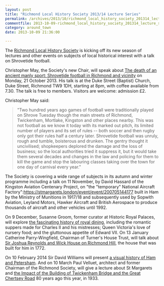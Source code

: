 ```yaml
---
layout: post
title: "Richmond Local History Society 2013/14 Lecture Series"
permalink: /archives/2013/10/richmond_local_history_society_201314_lecture_seri.html
commentfile: 2013-10-09-richmond_local_history_society_201314_lecture_seri
category: around_town
date: 2013-10-09 21:36:00

---
```


The [Richmond Local History Society](https://stmargarets.london/directory/group/201310091623) is kicking off its new season of lectures and other events on subjects of local historical interest with a talk on Shrovetide football.

Christopher May, the Society's new Chair, will speak about [The death of an ancient manly sport: Shrovetide football in Richmond and vicinity](https://stmargarets.london/event/event/200705144176) on Monday, 21 October 2013. His talk is at the Duke Street (Baptist) Church, Duke Street, Richmond TW9 1DH, starting at 8pm, with coffee available from 7.30. The talk is free to members. Visitors are welcome: admission £2.

Christopher May said:

> "Two hundred years ago games of football were traditionally played on Shrove Tuesday though the main streets of Richmond, Twickenham, Mortlake, Kingston and other places nearby. This was not football as we know it today with its marked out pitch, its limited number of players and its set of rules -- both soccer and then rugby only got their rules half a century later. Shrovetide football was unruly, rough and tumble, boisterous and drunken. The gentry thought it uncivilised; shopkeepers deplored the damage and the loss of business; so the local authorities tried it suppress it, but it would take them several decades and changes in the law and policing for them to kill the game and stop the labouring classes taking over the town for one day of carnival every year."

The Society is covering a wide range of subjects in its autumn and winter programme ­including a talk on 11 November, by David Hassard of the Kingston Aviation Centenary Project, on "the "temporary" National Aircraft Factory":https://stmargarets.london/event/event/200705144177 built in Ham by the Ministry of Munitions in 1917/18 and subsequently used by Sopwith Aviation, Leyland Motors, Hawker Aircraft and British Aerospace to produce thousands of aircraft and other vehicles until 1992.

On 9 December, Susanne Groom, former curator at Historic Royal Palaces, will explore [the fascinating history of royal dining](https://stmargarets.london/event/event/200705144178), including the romantic suppers made for Charles II and his mistresses; Queen Victoria's love of nursery food; and the gluttonous appetite of Edward VII. On 13 January Catherine Parry-Wingfield, Chairman of Turner's House Trust, will talk about [Sir Joshua Reynolds and Wick House on Richmond Hill](https://stmargarets.london/event/event/200705144179), the house that was built for him in 1772.

On 10 February 2014 Sir David Williams will present [a visual history of Ham and Petersham](https://stmargarets.london/event/event/200705144180). And on 10 March Paul Velluet, architect and former Chairman of the Richmond Society, will give a lecture about St Margarets and [the Impact of the Building of Twickenham Bridge and the Great Chertsey Road](https://stmargarets.london/event/event/200705144181) 80 years ago this year, in 1933.
